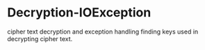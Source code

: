 # Decryption-IOException
cipher text decryption and exception handling
finding keys used in decrypting cipher text.
